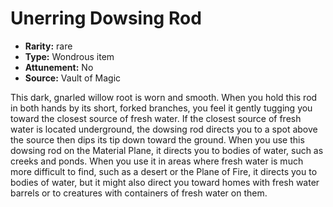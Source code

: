 
# Unerring Dowsing Rod

* **Rarity:** rare
* **Type:** Wondrous item
* **Attunement:** No
* **Source:** Vault of Magic


This dark, gnarled willow root is worn and smooth. When you hold this rod in both hands by its short, forked branches, you feel it gently tugging you toward the closest source of fresh water. If the closest source of fresh water is located underground, the dowsing rod directs you to a spot above the source then dips its tip down toward the ground. When you use this dowsing rod on the Material Plane, it directs you to bodies of water, such as creeks and ponds. When you use it in areas where fresh water is much more difficult to find, such as a desert or the Plane of Fire, it directs you to bodies of water, but it might also direct you toward homes with fresh water barrels or to creatures with containers of fresh water on them.
